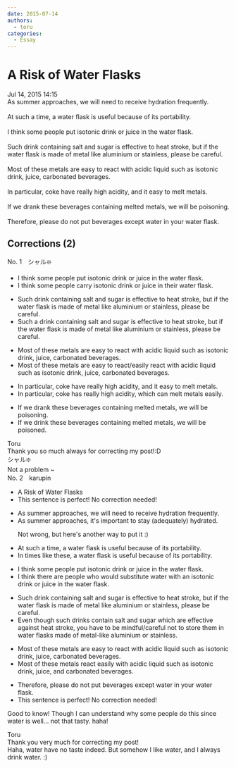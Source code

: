 ```yaml
---
date: 2015-07-14
authors:
  - toru
categories:
  - Essay
---
```


<h1 id="subject_show">A Risk of Water Flasks</h1>
<div class="date">Jul 14, 2015 14:15</div>
<div id="post"><div id="body_show_ori">
As summer approaches, we will need to receive hydration frequently.<br/><br/>At such a time, a water flask is useful because of its portability.<br/><br/>I think some people put isotonic drink or juice in the water flask.<br/><br/>Such drink containing salt and sugar is effective to heat stroke, but if the water flask is made of metal like aluminium or stainless, please be careful.<br/><br/>Most of these metals are easy to react with acidic liquid such as isotonic drink, juice, carbonated beverages.<br/><br/>In particular, coke have really high acidity, and it easy to melt metals.<br/><br/>If we drank these beverages containing melted metals, we will be poisoning.<br/><br/>Therefore, please do not put beverages except water in your water flask.
</div></div>

<!-- more -->


## Corrections (2)
<div id="block"><div class="first_name"> No. 1　<span class="just_name">シャル❇️</span></div><div id="block2">
<ul class="correction_field">
<li class="incorrect">I think some people put isotonic drink or juice in the water flask.</li>
<li class="corrected correct">
I think some people carry isotonic drink or juice in their water flask.
</li>
</ul>
<ul class="correction_field">
<li class="incorrect">Such drink containing salt and sugar is effective to heat stroke, but if the water flask is made of metal like aluminium or stainless, please be careful.</li>
<li class="corrected correct">
Such a drink containing salt and sugar is effective to heat stroke, but if the water flask is made of metal like aluminium or stainless, please be careful.
</li>
</ul>
<ul class="correction_field">
<li class="incorrect">Most of these metals are easy to react with acidic liquid such as isotonic drink, juice, carbonated beverages.</li>
<li class="corrected correct">
Most of these metals are easy to react/<span class="f_blue">easily react</span> with acidic liquid such as isotonic drink, juice, carbonated beverages.
</li>
</ul>
<ul class="correction_field">
<li class="incorrect">In particular, coke have really high acidity, and it easy to melt metals.</li>
<li class="corrected correct">
In particular, coke has really high acidity, which can melt metals easily.
</li>
</ul>
<ul class="correction_field">
<li class="incorrect">If we drank these beverages containing melted metals, we will be poisoning.</li>
<li class="corrected correct">
If we dr<span class="f_blue">i</span>nk these beverages containing melted metals, we will be poisoned.
</li>
</ul>
</div><div class="name"><span class="just_name">Toru</span><br>
Thank you so much always for correcting my post!:D
</div>
<div class="name"><span class="just_name">シャル❇️</span><br>
Not a problem ~
</div>
</div>
<div id="block"><div class="first_name"> No. 2　<span class="just_name">karupin</span></div><div id="block2">
<ul class="correction_field">
<li class="incorrect">A Risk of Water Flasks</li>
<li class="corrected perfect">This sentence is perfect! No correction needed!</li>
</ul>
<ul class="correction_field">
<li class="incorrect">As summer approaches, we will need to receive hydration frequently.</li>
<li class="corrected correct">
As summer approaches, it's important to stay <span class="f_gray">(adequately)</span> hydrated.
<p class="correction_comment">Not wrong, but here's another way to put it :)</p>
</li>
</ul>
<ul class="correction_field">
<li class="incorrect">At such a time, a water flask is useful because of its portability.</li>
<li class="corrected correct">
<span class="f_blue">In times like these</span>, a water flask is useful because of its portability.
</li>
</ul>
<ul class="correction_field">
<li class="incorrect">I think some people put isotonic drink or juice in the water flask.</li>
<li class="corrected correct">
I think there are people who would substitute water with an isotonic drink or juice in the water flask.
</li>
</ul>
<ul class="correction_field">
<li class="incorrect">Such drink containing salt and sugar is effective to heat stroke, but if the water flask is made of metal like aluminium or stainless, please be careful.</li>
<li class="corrected correct">
Even though such drinks contain salt and sugar which are effective against heat stroke, you have to be mindful/careful not to store them in water flasks made of metal-like aluminium or stainless.
</li>
</ul>
<ul class="correction_field">
<li class="incorrect">Most of these metals are easy to react with acidic liquid such as isotonic drink, juice, carbonated beverages.</li>
<li class="corrected correct">
Most of these metals <span class="f_red">react easily</span> with acidic liquid such as isotonic drink, juice, and carbonated beverages.
</li>
</ul>
<ul class="correction_field">
<li class="incorrect">Therefore, please do not put beverages except water in your water flask.</li>
<li class="corrected perfect">This sentence is perfect! No correction needed!</li>
</ul>
<p class="comment_small">
 Good to know! Though I can understand why some people do this since water is well... not that tasty. haha!
</p>

</div><div class="name"><span class="just_name">Toru</span><br>
Thank you very much for correcting my post!<br/>Haha, water have no taste indeed. But somehow I like water, and I always drink water. :)
</div>
</div>

